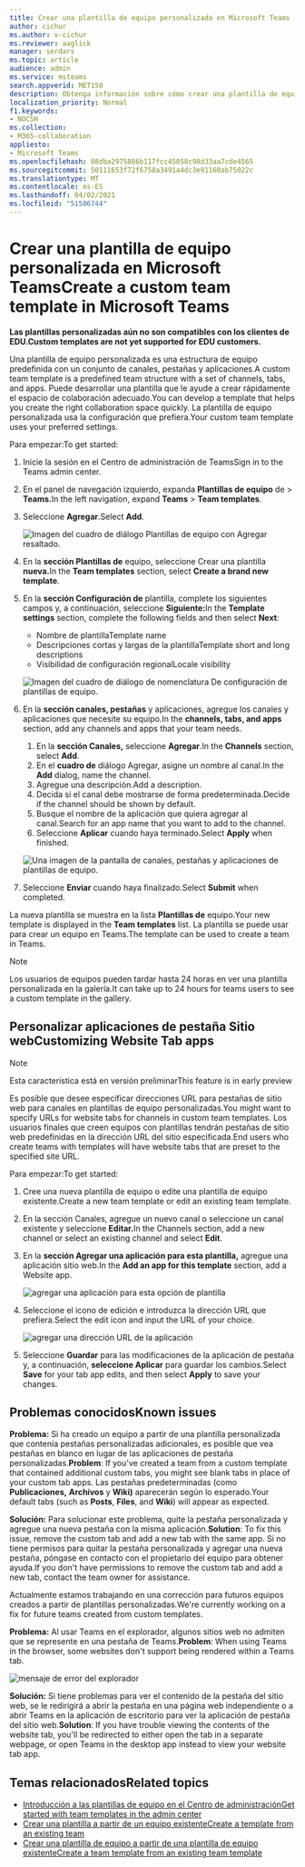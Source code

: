 ```yaml
---
title: Crear una plantilla de equipo personalizada en Microsoft Teams
author: cichur
ms.author: v-cichur
ms.reviewer: aaglick
manager: serdars
ms.topic: article
audience: admin
ms.service: msteams
search.appverid: MET150
description: Obtenga información sobre cómo crear una plantilla de equipo personalizada en Microsoft Teams.
localization_priority: Normal
f1.keywords:
- NOCSH
ms.collection:
- M365-collaboration
appliesto:
- Microsoft Teams
ms.openlocfilehash: 08dba2975886b117fcc45058c98d33aa7cde4565
ms.sourcegitcommit: 50111653f72f6758a3491a4dc3e91160ab75022c
ms.translationtype: MT
ms.contentlocale: es-ES
ms.lasthandoff: 04/02/2021
ms.locfileid: "51506744"
---
```

# <a name="create-a-custom-team-template-in-microsoft-teams"></a><span data-ttu-id="a6642-103">Crear una plantilla de equipo personalizada en Microsoft Teams</span><span class="sxs-lookup"><span data-stu-id="a6642-103">Create a custom team template in Microsoft Teams</span></span>

<span data-ttu-id="a6642-104">**Las plantillas personalizadas aún no son compatibles con los clientes de EDU.**</span><span class="sxs-lookup"><span data-stu-id="a6642-104">**Custom templates are not yet supported for EDU customers.**</span></span>

<span data-ttu-id="a6642-105">Una plantilla de equipo personalizada es una estructura de equipo predefinida con un conjunto de canales, pestañas y aplicaciones.</span><span class="sxs-lookup"><span data-stu-id="a6642-105">A custom team template is a predefined team structure with a set of channels, tabs, and apps.</span></span> <span data-ttu-id="a6642-106">Puede desarrollar una plantilla que le ayude a crear rápidamente el espacio de colaboración adecuado.</span><span class="sxs-lookup"><span data-stu-id="a6642-106">You can develop a template that helps you create the right collaboration space quickly.</span></span> <span data-ttu-id="a6642-107">La plantilla de equipo personalizada usa la configuración que prefiera.</span><span class="sxs-lookup"><span data-stu-id="a6642-107">Your custom team template uses your preferred settings.</span></span>  

<span data-ttu-id="a6642-108">Para empezar:</span><span class="sxs-lookup"><span data-stu-id="a6642-108">To get started:</span></span>

1. <span data-ttu-id="a6642-109">Inicie la sesión en el Centro de administración de Teams</span><span class="sxs-lookup"><span data-stu-id="a6642-109">Sign in to the Teams admin center.</span></span>

2. <span data-ttu-id="a6642-110">En el panel de navegación izquierdo, expanda **Plantillas de equipo** de  >  **Teams.**</span><span class="sxs-lookup"><span data-stu-id="a6642-110">In the left navigation, expand **Teams** > **Team templates**.</span></span>

3. <span data-ttu-id="a6642-111">Seleccione **Agregar**.</span><span class="sxs-lookup"><span data-stu-id="a6642-111">Select **Add**.</span></span>

    ![Imagen del cuadro de diálogo Plantillas de equipo con Agregar resaltado.](media/team-templates-new.png)

4. <span data-ttu-id="a6642-113">En la **sección Plantillas de** equipo, seleccione Crear una plantilla **nueva.**</span><span class="sxs-lookup"><span data-stu-id="a6642-113">In the **Team templates** section, select **Create a brand new template**.</span></span>

5. <span data-ttu-id="a6642-114">En la **sección Configuración de** plantilla, complete los siguientes campos y, a continuación, seleccione **Siguiente:**</span><span class="sxs-lookup"><span data-stu-id="a6642-114">In the **Template settings** section, complete the following fields and then select **Next**:</span></span>
    - <span data-ttu-id="a6642-115">Nombre de plantilla</span><span class="sxs-lookup"><span data-stu-id="a6642-115">Template name</span></span>
    - <span data-ttu-id="a6642-116">Descripciones cortas y largas de la plantilla</span><span class="sxs-lookup"><span data-stu-id="a6642-116">Template short and long descriptions</span></span>
    - <span data-ttu-id="a6642-117">Visibilidad de configuración regional</span><span class="sxs-lookup"><span data-stu-id="a6642-117">Locale visibility</span></span>  

    ![Imagen del cuadro de diálogo de nomenclatura De configuración de plantillas de equipo.](media/template-add-a-name.png)

6. <span data-ttu-id="a6642-119">En la **sección canales, pestañas** y aplicaciones, agregue los canales y aplicaciones que necesite su equipo.</span><span class="sxs-lookup"><span data-stu-id="a6642-119">In the **channels, tabs, and apps** section, add any channels and apps that your team needs.</span></span>

    1. <span data-ttu-id="a6642-120">En la **sección Canales,** seleccione **Agregar**.</span><span class="sxs-lookup"><span data-stu-id="a6642-120">In the **Channels** section, select **Add**.</span></span>
    2. <span data-ttu-id="a6642-121">En el **cuadro de** diálogo Agregar, asigne un nombre al canal.</span><span class="sxs-lookup"><span data-stu-id="a6642-121">In the **Add** dialog, name the channel.</span></span>
    3. <span data-ttu-id="a6642-122">Agregue una descripción.</span><span class="sxs-lookup"><span data-stu-id="a6642-122">Add a description.</span></span>
    4. <span data-ttu-id="a6642-123">Decida si el canal debe mostrarse de forma predeterminada.</span><span class="sxs-lookup"><span data-stu-id="a6642-123">Decide if the channel should be shown by default.</span></span>
    5. <span data-ttu-id="a6642-124">Busque el nombre de la aplicación que quiera agregar al canal.</span><span class="sxs-lookup"><span data-stu-id="a6642-124">Search for an app name that you want to add to the channel.</span></span>
    6. <span data-ttu-id="a6642-125">Seleccione **Aplicar** cuando haya terminado.</span><span class="sxs-lookup"><span data-stu-id="a6642-125">Select **Apply** when finished.</span></span>

    ![Una imagen de la pantalla de canales, pestañas y aplicaciones de plantillas de equipo.](media/template-channels-tabs-apps.png)

8. <span data-ttu-id="a6642-127">Seleccione **Enviar** cuando haya finalizado.</span><span class="sxs-lookup"><span data-stu-id="a6642-127">Select **Submit** when completed.</span></span>

<span data-ttu-id="a6642-128">La nueva plantilla se muestra en la lista **Plantillas de** equipo.</span><span class="sxs-lookup"><span data-stu-id="a6642-128">Your new template is displayed in the **Team templates** list.</span></span> <span data-ttu-id="a6642-129">La plantilla se puede usar para crear un equipo en Teams.</span><span class="sxs-lookup"><span data-stu-id="a6642-129">The template can be used to create a team in Teams.</span></span>

> [!Note]
> <span data-ttu-id="a6642-130">Los usuarios de equipos pueden tardar hasta 24 horas en ver una plantilla personalizada en la galería.</span><span class="sxs-lookup"><span data-stu-id="a6642-130">It can take up to 24 hours for teams users to see a custom template in the gallery.</span></span>

## <a name="customizing-website-tab-apps"></a><span data-ttu-id="a6642-131">Personalizar aplicaciones de pestaña Sitio web</span><span class="sxs-lookup"><span data-stu-id="a6642-131">Customizing Website Tab apps</span></span>

> [!Note]
> <span data-ttu-id="a6642-132">Esta característica está en versión preliminar</span><span class="sxs-lookup"><span data-stu-id="a6642-132">This feature is in early preview</span></span>

<span data-ttu-id="a6642-133">Es posible que desee especificar direcciones URL para pestañas de sitio web para canales en plantillas de equipo personalizadas.</span><span class="sxs-lookup"><span data-stu-id="a6642-133">You might want to specify URLs for website tabs for channels in custom team templates.</span></span> <span data-ttu-id="a6642-134">Los usuarios finales que creen equipos con plantillas tendrán pestañas de sitio web predefinidas en la dirección URL del sitio especificada.</span><span class="sxs-lookup"><span data-stu-id="a6642-134">End users who create teams with templates will have website tabs that are preset to the specified site URL.</span></span>

<span data-ttu-id="a6642-135">Para empezar:</span><span class="sxs-lookup"><span data-stu-id="a6642-135">To get started:</span></span>

1. <span data-ttu-id="a6642-136">Cree una nueva plantilla de equipo o edite una plantilla de equipo existente.</span><span class="sxs-lookup"><span data-stu-id="a6642-136">Create a new team template or edit an existing team template.</span></span>

2. <span data-ttu-id="a6642-137">En la sección Canales, agregue un nuevo canal o seleccione un canal existente y seleccione **Editar.**</span><span class="sxs-lookup"><span data-stu-id="a6642-137">In the Channels section, add a new channel or select an existing channel and select **Edit**.</span></span>

3. <span data-ttu-id="a6642-138">En la **sección Agregar una aplicación para esta plantilla,** agregue una aplicación sitio web.</span><span class="sxs-lookup"><span data-stu-id="a6642-138">In the **Add an app for this template** section, add a Website app.</span></span>

    ![agregar una aplicación para esta opción de plantilla](media/add-an-app-template.png)

4. <span data-ttu-id="a6642-140">Seleccione el icono de edición e introduzca la dirección URL que prefiera.</span><span class="sxs-lookup"><span data-stu-id="a6642-140">Select the edit icon and input the URL of your choice.</span></span>

    ![agregar una dirección URL de la aplicación](media/add-url-app-template.png)

5. <span data-ttu-id="a6642-142">Seleccione **Guardar** para las modificaciones de la aplicación de pestaña y, a continuación, **seleccione Aplicar** para guardar los cambios.</span><span class="sxs-lookup"><span data-stu-id="a6642-142">Select **Save** for your tab app edits, and then select **Apply** to save your changes.</span></span>

## <a name="known-issues"></a><span data-ttu-id="a6642-143">Problemas conocidos</span><span class="sxs-lookup"><span data-stu-id="a6642-143">Known issues</span></span>

<span data-ttu-id="a6642-144">**Problema:** Si ha creado un equipo a partir de una plantilla personalizada que contenía pestañas personalizadas adicionales, es posible que vea pestañas en blanco en lugar de las aplicaciones de pestaña personalizadas.</span><span class="sxs-lookup"><span data-stu-id="a6642-144">**Problem**: If you've created a team from a custom template that contained additional custom tabs, you might see blank tabs in place of your custom tab apps.</span></span> <span data-ttu-id="a6642-145">Las pestañas predeterminadas (como **Publicaciones,** **Archivos** y **Wiki)** aparecerán según lo esperado.</span><span class="sxs-lookup"><span data-stu-id="a6642-145">Your default tabs (such as **Posts**, **Files**, and **Wiki**) will appear as expected.</span></span>

<span data-ttu-id="a6642-146">**Solución:** Para solucionar este problema, quite la pestaña personalizada y agregue una nueva pestaña con la misma aplicación.</span><span class="sxs-lookup"><span data-stu-id="a6642-146">**Solution**: To fix this issue, remove the custom tab and add a new tab with the same app.</span></span> <span data-ttu-id="a6642-147">Si no tiene permisos para quitar la pestaña personalizada y agregar una nueva pestaña, póngase en contacto con el propietario del equipo para obtener ayuda.</span><span class="sxs-lookup"><span data-stu-id="a6642-147">If you don't have permissions to remove the custom tab and add a new tab, contact the team owner for assistance.</span></span>

<span data-ttu-id="a6642-148">Actualmente estamos trabajando en una corrección para futuros equipos creados a partir de plantillas personalizadas.</span><span class="sxs-lookup"><span data-stu-id="a6642-148">We're currently working on a fix for future teams created from custom templates.</span></span>

<span data-ttu-id="a6642-149">**Problema:** Al usar Teams en el explorador, algunos sitios web no admiten que se represente en una pestaña de Teams.</span><span class="sxs-lookup"><span data-stu-id="a6642-149">**Problem**: When using Teams in the browser, some websites don't support being rendered within a Teams tab.</span></span>

![mensaje de error del explorador](media/browser-error-message.png)

<span data-ttu-id="a6642-151">**Solución:** Si tiene problemas para ver el contenido de la pestaña del sitio web, se le redirigirá a abrir la pestaña en una página web independiente o a abrir Teams en la aplicación de escritorio para ver la aplicación de pestaña del sitio web.</span><span class="sxs-lookup"><span data-stu-id="a6642-151">**Solution**: If you have trouble viewing the contents of the website tab, you'll be redirected to either open the tab in a separate webpage, or open Teams in the desktop app instead to view your website tab app.</span></span>

## <a name="related-topics"></a><span data-ttu-id="a6642-152">Temas relacionados</span><span class="sxs-lookup"><span data-stu-id="a6642-152">Related topics</span></span>

- [<span data-ttu-id="a6642-153">Introducción a las plantillas de equipo en el Centro de administración</span><span class="sxs-lookup"><span data-stu-id="a6642-153">Get started with team templates in the admin center</span></span>](get-started-with-teams-templates-in-the-admin-console.md)
- [<span data-ttu-id="a6642-154">Crear una plantilla a partir de un equipo existente</span><span class="sxs-lookup"><span data-stu-id="a6642-154">Create a template from an existing team</span></span>](create-template-from-existing-team.md)
- [<span data-ttu-id="a6642-155">Crear una plantilla de equipo a partir de una plantilla de equipo existente</span><span class="sxs-lookup"><span data-stu-id="a6642-155">Create a team template from an existing team template</span></span>](create-template-from-existing-template.md)

